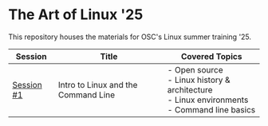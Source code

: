 # The Art of Linux '25

This repository houses the materials for OSC's Linux summer training '25.

| Session                  | Title                               | Covered Topics                                                                                         |
| ------------------------ | ----------------------------------- | ------------------------------------------------------------------------------------------------------ |
| [Session #1](/Session-1) | Intro to Linux and the Command Line | - Open source <br> - Linux history & architecture <br> - Linux environments <br> - Command line basics |

<!--
| [Session #2](/Session-2) | Finding and Managing Files          | - Finding files <br> - Links <br> - Compression & archiving <br> - Pipelining & redirection                           |
| [Session #3](/Session-3) | Permissions and Processes           | - Users, groups & permissions <br> - <br> - Processes                                                                 |
| [Session #4](/Session-4) | Bash Scripting                      | - Shell environment <br> - Scripts - Functions <br> - Variables <br> - Arithmetic Expansion <br> - Control Structures |
| [Session #5](/Session-5) | Text Processing                     | - `uniq`, `sort`, `cut` <br> - Regex <br> - `grep`                                                                    |
-->
